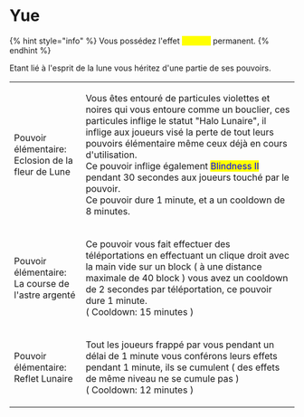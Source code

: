 # Yue

{% hint style="info" %}
Vous possédez l'effet <mark style="color:yellow;">**Speed I**</mark> permanent.
{% endhint %}

Etant lié à l'esprit de la lune vous héritez d'une partie de ses pouvoirs.

|                                                             |                                                                                                                                                                                                                                                                                                                                                                                                                                                                 |
| ----------------------------------------------------------- | --------------------------------------------------------------------------------------------------------------------------------------------------------------------------------------------------------------------------------------------------------------------------------------------------------------------------------------------------------------------------------------------------------------------------------------------------------------- |
| <p>Pouvoir élémentaire:<br>Eclosion de la fleur de Lune</p> | <p>Vous êtes entouré de particules violettes et noires qui vous entoure comme un bouclier, ces particules inflige le statut "Halo Lunaire", il inflige aux joueurs visé la perte de tout leurs pouvoirs élémentaire même ceux déjà en cours d'utilisation.<br>Ce pouvoir inflige également <mark style="color:blue;">Blindness II</mark> pendant 30 secondes aux joueurs touché par le pouvoir.<br>Ce pouvoir dure 1 minute, et a un cooldown de 8 minutes.</p> |
| <p>Pouvoir élémentaire:<br>La course de l'astre argenté</p> | <p>Ce pouvoir vous fait effectuer des téléportations en effectuant un clique droit avec la main vide sur un block ( à une distance maximale de 40 block ) vous avez un cooldown de 2 secondes par téléportation, ce pouvoir dure 1 minute.<br>( Cooldown: 15 minutes )</p>                                                                                                                                                                                      |
| <p>Pouvoir élémentaire:<br>Reflet Lunaire</p>               | <p>Tout les joueurs frappé par vous pendant un délai de 1 minute vous conférons leurs effets pendant 1 minute, ils se cumulent ( des effets de même niveau ne se cumule pas )<br>( Cooldown: 12 minutes )</p>                                                                                                                                                                                                                                                   |
